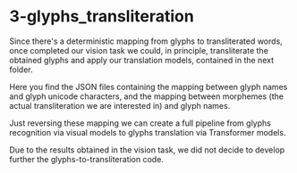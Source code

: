 # 3-glyphs_transliteration

Since there's a deterministic mapping from glyphs to transliterated words, once completed our vision task we could, in principle, transliterate the obtained glyphs and apply our translation models, contained in the next folder.

Here you find the JSON files containing the mapping between glyph names and glyph unicode characters, and the mapping between morphemes (the actual transliteration we are interested in) and glyph names.

Just reversing these mapping we can create a full pipeline from glyphs recognition via visual models to glyphs translation via Transformer models.

Due to the results obtained in the vision task, we did not decide to develop further the glyphs-to-transliteration code.